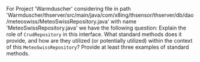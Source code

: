 For Project 'Warmduscher' considering file in path 'Warmduscher/thserver/src/main/java/com/x8ing/thsensor/thserver/db/dao/meteoswiss/MeteoSwissRepository.java' with name 'MeteoSwissRepository.java' we have the following question: 
Explain the role of `CrudRepository` in this interface. What standard methods does it provide, and how are they utilized (or potentially utilized) within the context of this `MeteoSwissRepository`? Provide at least three examples of standard methods.